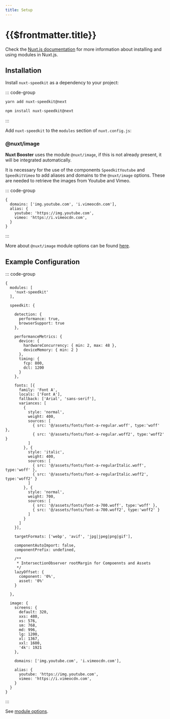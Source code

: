 ```yaml
---
title: Setup
---
```


# {{$frontmatter.title}}

Check the [Nuxt.js documentation](https://nuxtjs.org/guides/configuration-glossary/configuration-modules) for more information about installing and using modules in Nuxt.js.

## Installation

Install `nuxt-speedkit` as a dependency to your project:

::: code-group

  ```bash [Yarn]
  yarn add nuxt-speedkit@next
  ```

  ```bash [NPM]
  npm install nuxt-speedkit@next
  ```

:::

Add `nuxt-speedkit` to the `modules` section of `nuxt.config.js`:

### @nuxt/image

**Nuxt Booster** uses the module `@nuxt/image`, if this is not already present, it will be integrated automatically.

It is necessary for the use of the components `SpeedkitYoutube` and `SpeedkitVimeo` to add aliases and domains to the `@nuxt/image` options. These are needed to retrieve the images from Youtube and Vimeo.

::: code-group

````js[@nuxt/image]
{
  domains: ['img.youtube.com', 'i.vimeocdn.com'],
  alias: {
    youtube: 'https://img.youtube.com',
    vimeo: 'https://i.vimeocdn.com',
  }
}
````

:::

More about `@nuxt/image` module options can be found [here](https://image.nuxtjs.org/configuration).

## Example Configuration

::: code-group

````js[nuxt.config.js]
{
  modules: [
    'nuxt-speedkit'
  ],

  speedkit: {

    detection: {
      performance: true,
      browserSupport: true
    },

    performanceMetrics: {
      device: {
        hardwareConcurrency: { min: 2, max: 48 },
        deviceMemory: { min: 2 }
      },
      timing: {
        fcp: 800,
        dcl: 1200
      }
    },

    fonts: [{
      family: 'Font A',
      locals: ['Font A'],
      fallback: ['Arial', 'sans-serif'],
      variances: [
        {
          style: 'normal',
          weight: 400,
          sources: [
            { src: '@/assets/fonts/font-a-regular.woff', type:'woff' },
            { src: '@/assets/fonts/font-a-regular.woff2', type:'woff2' }
          ]
        }, {
          style: 'italic',
          weight: 400,
          sources: [
            { src: '@/assets/fonts/font-a-regularItalic.woff', type:'woff' },
            { src: '@/assets/fonts/font-a-regularItalic.woff2', type:'woff2' }
          ]
        }, {
          style: 'normal',
          weight: 700,
          sources: [
            { src: '@/assets/fonts/font-a-700.woff', type:'woff' },
            { src: '@/assets/fonts/font-a-700.woff2', type:'woff2' }
          ]
        }
      ]
    }],

    targetFormats: ['webp', 'avif', 'jpg|jpeg|png|gif'],

    componentAutoImport: false,
    componentPrefix: undefined,

    /**
     * IntersectionObserver rootMargin for Compoennts and Assets
     */
    lazyOffset: {
      component: '0%',
      asset: '0%'
    }
    
  },

  image: {
    screens: {
      default: 320,
      xxs: 480,
      xs: 576,
      sm: 768,
      md: 996,
      lg: 1200,
      xl: 1367,
      xxl: 1600,
      '4k': 1921
    },

    domains: ['img.youtube.com', 'i.vimeocdn.com'],

    alias: {
      youtube: 'https://img.youtube.com',
      vimeo: 'https://i.vimeocdn.com',
    }
  }
}
````

:::

See [module options](/guide/options).
